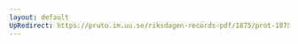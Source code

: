 ```yaml
---
layout: default
UpRedirect: https://pruto.im.uu.se/riksdagen-records-pdf/1875/prot-1875--ak--029.pdf
---
```

